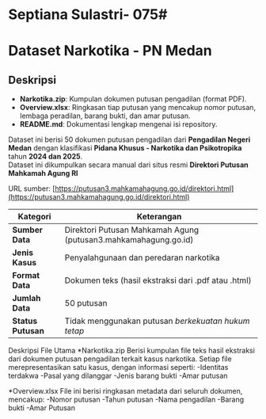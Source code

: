 # Septiana Sulastri- 075#

# Dataset Narkotika - PN Medan

## Deskripsi
- **Narkotika.zip**: Kumpulan dokumen putusan pengadilan (format PDF).
- **Overview.xlsx**: Ringkasan tiap putusan yang mencakup nomor putusan, lembaga peradilan, barang bukti, dan amar putusan.
- **README.md**: Dokumentasi lengkap mengenai isi repository.

Dataset ini berisi 50 dokumen putusan pengadilan dari **Pengadilan Negeri Medan** dengan klasifikasi **Pidana Khusus - Narkotika dan Psikotropika** tahun **2024 dan 2025**.  
Dataset ini dikumpulkan secara manual dari situs resmi **Direktori Putusan Mahkamah Agung RI**

URL sumber: [https://putusan3.mahkamahagung.go.id/direktori.html](https://putusan3.mahkamahagung.go.id/direktori.html)

| **Kategori**          | **Keterangan**                                                  |
| --------------------- | --------------------------------------------------------------- |
| **Sumber Data**       | Direktori Putusan Mahkamah Agung (putusan3.mahkamahagung.go.id) |
| **Jenis Kasus**       | Penyalahgunaan dan peredaran narkotika                          |
| **Format Data**       | Dokumen teks (hasil ekstraksi dari .pdf atau .html)             |
| **Jumlah Data**       | 50 putusan         |
| **Status Putusan**    | Tidak menggunakan putusan *berkekuatan hukum tetap*             |

Deskripsi File Utama
*Narkotika.zip
Berisi kumpulan file teks hasil ekstraksi dari dokumen putusan pengadilan terkait kasus narkotika.
Setiap file merepresentasikan satu kasus, dengan informasi seperti:
-Identitas terdakwa
-Pasal yang dilanggar
-Jenis barang bukti
-Amar putusan

*Overview.xlsx
File ini berisi ringkasan metadata dari seluruh dokumen, mencakup:
-Nomor putusan
-Tahun putusan
-Nama pengadilan
-Barang bukti
-Amar Putusan
